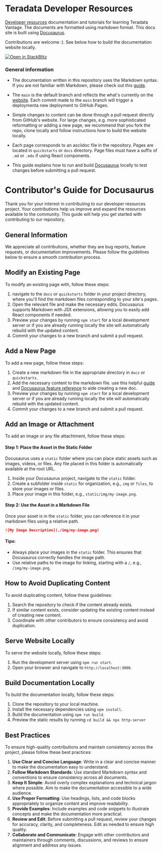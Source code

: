 # Teradata Developer Resources

[Developer resources](https://developers.teradata.com/) documentation and tutorials for learning Teradata Vantage. The documents are formatted using markdown format. This docs site is built using [Docusaurus](https://docusaurus.io/).

Contributions are welcome :). See below how to build the documentation website locally.

[![Open in StackBlitz](https://developer.stackblitz.com/img/open_in_stackblitz.svg)](https://stackblitz.com/~/github.com/Teradata/developer-resources)

### General information
* The documentation written in this repository uses the Markdown syntax. If you are not familiar with Markdown, please check out this [guide](https://www.markdownguide.org/). 

* The `main` is the default branch and reflects the what's currently on the [website](https://developers.teradata.com/). Each commit made to the `main` branch will trigger a deploymenta new deployment to GitHub Pages.

* Simple changes to content can be done through a pull request directly from GitHub's website. For large changes, e.g. more sophisticated reformatting or adding a new page, we recommend that you fork the repo, clone locally and follow instructions how to build the website locally.

* Each page corresponds to an asciidoc file in the repository. Pages are located in `quickstarts` or `docs` directory. Page files must have a suffix of `.md` or `.mdx` if using React components.

* This guide explains how to run and build [Docusaurus](https://docusaurus.io/docs/installation#running-the-development-server) locally to test changes before submitting a pull request. 


# Contributor's Guide for Docusaurus

Thank you for your interest in contributing to our developer resources project. Your contributions help us improve and expand the resources available to the community. This guide will help you get started with contributing to our repository.

## General Information
We appreciate all contributions, whether they are bug reports, feature requests, or documentation improvements. Please follow the guidelines below to ensure a smooth contribution process.

## Modify an Existing Page
To modify an existing page with, follow these steps:
1. navigate to the `docs` or `quickstarts` folder in your project directory, where you'll find the markdown files corresponding to your site's pages. 
2. Open the relevant file and make the necessary edits. Docusaurus supports Markdown with JSX extensions, allowing you to easily add React components if needed. 
3. Preview your changes by running `npm start` for a local development server or if you are already running locally the site will automatically rebuild with the updated content.
4. Commit your changes to a new branch and submit a pull request.

## Add a New Page
To add a new page, follow these steps:
1. Create a new markdown file in the appropriate directory in `docs` or `quickstarts`.
2. Add the necessary content to the markdown file. use this helpful [guide](https://docusaurus.io/docs/create-doc) and [Docusaurus feature reference](https://docusaurus.io/docs/markdown-features) to aide creating a new doc.
3. Preview your changes by running `npm start` for a local development server or if you are already running locally the site will automatically rebuild with the updated content.
4. Commit your changes to a new branch and submit a pull request.

## Add an Image or Attachment
To add an image or any file attachtment, follow these steps:

#### Step 1: Place the Asset in the Static Folder

Docusaurus uses a `static` folder where you can place static assets such as images, videos, or files. Any file placed in this folder is automatically available at the root URL.

1. Inside your Docusaurus project, navigate to the `static` folder.
2. Create a subfolder inside `static` for organization, e.g., `img` or `files`, to store your images or files.
3. Place your image in this folder, e.g., `static/img/my-image.png`.

#### Step 2: Use the Asset in a Markdown File

Once your asset is in the `static` folder, you can reference it in your markdown files using a relative path.

```markdown
![My Image Description](./img/my-image.png)
```

#### Tips:
- Always place your images in the `static` folder. This ensures that Docusaurus correctly handles the image path.
- Use relative paths to the image for linking, starting with a `/`, e.g., `/img/my-image.png`.

## How to Avoid Duplicating Content
To avoid duplicating content, follow these guidelines:
1. Search the repository to check if the content already exists.
2. If similar content exists, consider updating the existing content instead of creating new content.
3. Coordinate with other contributors to ensure consistency and avoid duplication.

## Serve Website Locally
To serve the website locally, follow these steps:
1. Run the development server using `npm run start`.
2. Open your browser and navigate to `http://localhost:3000`.

## Build Documentation Locally
To build the documentation locally, follow these steps:
1. Clone the repository to your local machine.
2. Install the necessary dependencies using `npm install`.
3. Build the documentation using `npm run build`.
4. Preview the static results by running `cd build && npx http-server`

## Best Practices
To ensure high-quality contributions and maintain consistency across the project, please follow these best practices:
1. **Use Clear and Concise Language**: Write in a clear and concise manner to make the documentation easy to understand.
2. **Follow Markdown Standards**: Use standard Markdown syntax and conventions to ensure consistency across all documents.
3. **Keep It Simple**: Avoid overly complex explanations and technical jargon where possible. Aim to make the documentation accessible to a wide audience.
4. **Use Proper Formatting**: Use headings, lists, and code blocks appropriately to organize content and improve readability.
5. **Provide Examples**: Include examples and code snippets to illustrate concepts and make the documentation more practical.
6. **Review and Edit**: Before submitting a pull request, review your changes for accuracy, clarity, and completeness. Edit as needed to ensure high quality.
7. **Collaborate and Communicate**: Engage with other contributors and maintainers through comments, discussions, and reviews to ensure alignment and address any issues.



